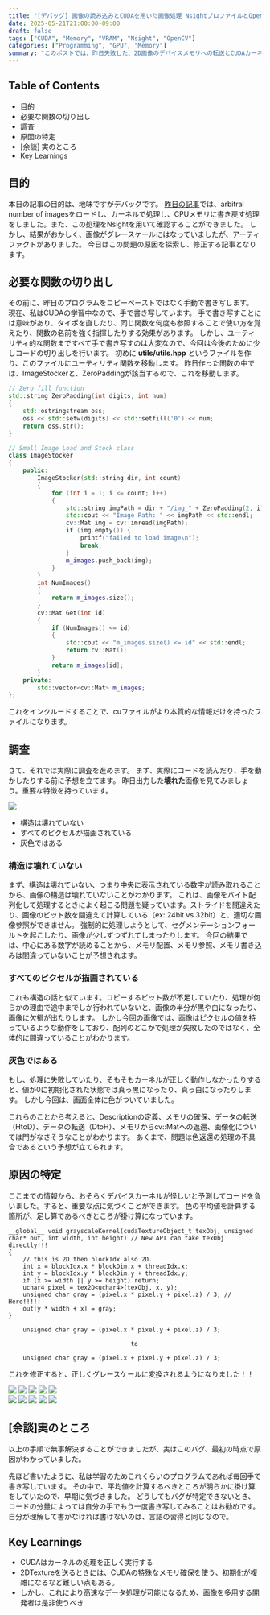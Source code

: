 ```yaml
---
title: "[デバッグ] 画像の読み込みとCUDAを用いた画像処理 NsightプロファイルとOpenCV連携"
date: 2025-05-21T21:00:00+09:00
draft: false
tags: ["CUDA", "Memory", "VRAM", "Nsight", "OpenCV"]
categories: ["Programming", "GPU", "Memory"]
summary: "このポストでは、昨日失敗した、2D画像のデバイスメモリへの転送とCUDAカーネルによる処理の内容のデバッグを行います。"
---
```



## Table of Contents
- 目的
- 必要な関数の切り出し
- 調査
- 原因の特定
- [余談] 実のところ
- Key Learnings

## 目的
本日の記事の目的は、地味ですがデバッグです。
[昨日の記事](posts/cuda-imageLoadProcess/index.md)では、arbitral number of imagesをロードし、カーネルで処理し、CPUメモリに書き戻す処理をしました。また、この処理をNsightを用いて確認することができました。
しかし、結果がおかしく、画像がグレースケールにはなっていましたが、アーティファクトがありました。
今日はこの問題の原因を探索し、修正する記事となります。

## 必要な関数の切り出し
その前に、昨日のプログラムをコピーペーストではなく手動で書き写します。
現在、私はCUDAの学習中なので、手で書き写しています。
手で書き写すことには意味があり、タイポを直したり、同じ関数を何度も参照することで使い方を覚えたり、関数の名前を強く指揮したりする効果があります。
しかし、ユーティリティ的な関数まですべて手で書き写すのは大変なので、今回は今後のために少しコードの切り出しを行います。
初めに **utils/utils.hpp** というファイルを作り、このファイルにユーティリティ関数を移動します。
昨日作った関数の中では、ImageStockerと、ZeroPaddingが該当するので、これを移動します。

```cpp
// Zero fill function
std::string ZeroPadding(int digits, int num)
{
    std::ostringstream oss;
    oss << std::setw(digits) << std::setfill('0') << num;
    return oss.str();
}

// Small Image Load and Stock class
class ImageStocker
{
    public:
        ImageStocker(std::string dir, int count)
        {
            for (int i = 1; i <= count; i++)
            {
                std::string imgPath = dir + "/img_" + ZeroPadding(2, i) + ".png";
                std::cout << "Image Path: " << imgPath << std::endl;
                cv::Mat img = cv::imread(imgPath);
                if (img.empty()) {
                    printf("failed to load image\n");
                    break;
                }
                m_images.push_back(img);
            }
        } 
        int NumImages()
        {
            return m_images.size();
        }
        cv::Mat Get(int id)
        {
            if (NumImages() <= id)
            {
                std::cout << "m_images.size() <= id" << std::endl;
                return cv::Mat();
            }
            return m_images[id];
        }
    private: 
        std::vector<cv::Mat> m_images;
};
```

これをインクルードすることで、cuファイルがより本質的な情報だけを持ったファイルになります。

## 調査
さて、それでは実際に調査を進めます。
まず、実際にコードを読んだり、手を動かしたりする前に予想を立てます。
昨日出力した**壊れた**画像を見てみましょう。重要な特徴を持っています。

<div class="image-row">
  <img src="004_cuda-sequential_img_00.png" />
</div>

- 構造は壊れていない
- すべてのピクセルが描画されている
- 灰色ではある

### 構造は壊れていない
まず、構造は壊れていない、つまり中央に表示されている数字が読み取れることから、画像の構造は壊れていないことがわかります。
これは、画像をバイト配列化して処理するときによく起こる問題を疑っています。ストライドを間違えたり、画像のビット数を間違えて計算している（ex: 24bit vs 32bit）と、適切な画像参照ができません。
強制的に処理しようとして、セグメンテーションフォールトを起こしたり、画像が少しずつずれてしまったりします。
今回の結果では、中心にある数字が読めることから、メモリ配置、メモリ参照、メモリ書き込みは間違っていないことが予想されます。

### すべてのピクセルが描画されている
これも構造の話と似ています。コピーするビット数が不足していたり、処理が何らかの理由で途中までしか行われていないと、画像の半分が黒や白になったり、画像に欠損が出たりします。
しかし今回の画像では、画像はピクセルの値を持っているような動作をしており、配列のどこかで処理が失敗したのではなく、全体的に間違っていることがわかります。

### 灰色ではある
もし、処理に失敗していたり、そもそもカーネルが正しく動作しなかったりすると、値が0に初期化された状態では真っ黒になったり、真っ白になったりします。
しかし今回は、画面全体に色がついていました。

これらのことから考えると、Descriptionの定義、メモリの確保、データの転送（HtoD）、データの転送（DtoH）、メモリからcv::Matへの返還、画像化については門がなさそうなことがわかります。
あくまで、問題は色返還の処理の不具合であるという予想が立てられます。

## 原因の特定
ここまでの情報から、おそらくデバイスカーネルが怪しいと予測してコードを負いました。すると、重要な点に気づくことができます。
色の平均値を計算する箇所が、足し算であるべきところが掛け算になっています。

```
__global__ void grayscaleKernel(cudaTextureObject_t texObj, unsigned char* out, int width, int height) // New API can take texObj directly!!!
{
    // this is 2D then blockIdx also 2D.
    int x = blockIdx.x * blockDim.x + threadIdx.x;
    int y = blockIdx.y * blockDim.y + threadIdx.y;
    if (x >= width || y >= height) return;
    uchar4 pixel = tex2D<uchar4>(texObj, x, y);
    unsigned char gray = (pixel.x * pixel.y + pixel.z) / 3; // Here!!!!!
    out[y * width + x] = gray;
}
```

```
    unsigned char gray = (pixel.x * pixel.y + pixel.z) / 3;

                                  to

    unsigned char gray = (pixel.x + pixel.y + pixel.z) / 3;
```

これを修正すると、正しくグレースケールに変換されるようになりました！！

<div class="image-row">
    <img src="005_cuda-sequential_debug_img_00.png" />
    <img src="005_cuda-sequential_debug_img_01.png" />
    <img src="005_cuda-sequential_debug_img_02.png" />
    <img src="005_cuda-sequential_debug_img_03.png" />
    <img src="005_cuda-sequential_debug_img_04.png" />
</div>
<div class="image-row">
    <img src="005_cuda-sequential_debug_img_05.png" />
    <img src="005_cuda-sequential_debug_img_06.png" />
    <img src="005_cuda-sequential_debug_img_07.png" />
    <img src="005_cuda-sequential_debug_img_08.png" />
    <img src="005_cuda-sequential_debug_img_09.png" />
</div>

## [余談]実のところ
以上の手順で無事解決することができましたが、実はこのバグ、最初の時点で原因がわかっていました。

先ほど書いたように、私は学習のためこれくらいのプログラムであれば毎回手で書き写しています。
その中で、平均値を計算するべきところが明らかに掛け算をしていたので、早期に気づきました。
どうしてもバグが特定できないとき、コードの分量によっては自分の手でもう一度書き写してみることはお勧めです。
自分が理解して書かなければ書けないのは、言語の習得と同じなので。

## Key Learnings
- CUDAはカーネルの処理を正しく実行する
- 2DTextureを送るときには、CUDAの特殊なメモリ確保を使う、初期化が複雑になるなど難しい点もある。
- しかし、これにより高速なデータ処理が可能になるため、画像を多用する開発者は是非使うべき
